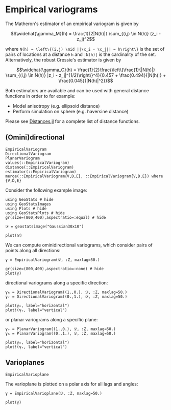 # Empirical variograms

The Matheron's estimator of an empirical variogram is given by

```math
\widehat{\gamma_M}(h) = \frac{1}{2|N(h)|} \sum_{(i,j) \in N(h)} (z_i - z_j)^2
```

where ``N(h) = \left\{(i,j) \mid ||\x_i - \x_j|| = h\right\}`` is the set
of pairs of locations at a distance ``h`` and ``|N(h)|`` is the cardinality
of the set. Alternatively, the robust Cressie's estimator is given by

```math
\widehat{\gamma_C}(h) = \frac{1}{2}\frac{\left\{\frac{1}{|N(h)|} \sum_{(i,j) \in N(h)} |z_i - z_j|^{1/2}\right\}^4}{0.457 + \frac{0.494}{|N(h)|} + \frac{0.045}{|N(h)|^2}}
```

Both estimators are available and can be used with general distance functions
in order to for example:

- Model anisotropy (e.g. ellipsoid distance)
- Perform simulation on sphere (e.g. haversine distance)

Please see [Distances.jl](https://github.com/JuliaStats/Distances.jl)
for a complete list of distance functions.

## (Omini)directional

```@docs
EmpiricalVariogram
DirectionalVariogram
PlanarVariogram
values(::EmpiricalVariogram)
distance(::EmpiricalVariogram)
estimator(::EmpiricalVariogram)
merge(::EmpiricalVariogram{V,D,E}, ::EmpiricalVariogram{V,D,E}) where {V,D,E}
```

Consider the following example image:

```@example empirical
using GeoStats # hide
using GeoStatsImages
using Plots # hide
using GeoStatsPlots # hide
gr(size=(800,400),aspectratio=:equal) # hide

𝒟 = geostatsimage("Gaussian30x10")

plot(𝒟)
```

We can compute ominidirectional variograms, which
consider pairs of points along all directions:

```@example empirical
γ = EmpiricalVariogram(𝒟, :Z, maxlag=50.)

gr(size=(800,400),aspectratio=:none) # hide
plot(γ)
```

directional variograms along a specific direction:

```@example empirical
γₕ = DirectionalVariogram((1.,0.), 𝒟, :Z, maxlag=50.)
γᵥ = DirectionalVariogram((0.,1.), 𝒟, :Z, maxlag=50.)

plot(γₕ, label="horizontal")
plot!(γᵥ, label="vertical")
```

or planar variograms along a specific plane:

```@example empirical
γᵥ = PlanarVariogram((1.,0.), 𝒟, :Z, maxlag=50.)
γₕ = PlanarVariogram((0.,1.), 𝒟, :Z, maxlag=50.)

plot(γₕ, label="horizontal")
plot!(γᵥ, label="vertical")
```

## Varioplanes

```@docs
EmpiricalVarioplane
```

The varioplane is plotted on a polar axis
for all lags and angles:

```@example empirical
γ = EmpiricalVarioplane(𝒟, :Z, maxlag=50.)

plot(γ)
```

